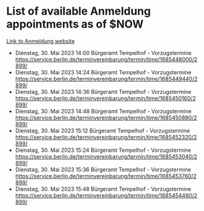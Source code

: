 # List of available Anmeldung appointments as of $NOW
[Link to Anmeldung website](https://service.berlin.de/terminvereinbarung/termin/tag.php?termin=1&anliegen[]=120686&dienstleisterlist=122210,122217,327316,122219,327312,122227,327314,122231,327346,122243,327348,122254,122252,329742,122260,329745,122262,329748,122271,327278,122273,327274,122277,327276,330436,122280,327294,122282,327290,122284,327292,122291,327270,122285,327266,122286,327264,122296,327268,150230,329760,122297,327286,122294,327284,122312,329763,122314,329775,122304,327330,122311,327334,122309,327332,317869,122281,327352,122279,329772,122283,122276,327324,122274,327326,122267,329766,122246,327318,122251,327320,122257,327322,122208,327298,122226,327300&herkunft=http%3A%2F%2Fservice.berlin.de%2Fdienstleistung%2F120686%2F)
- Dienstag, 30. Mai 2023 14:00 Bürgeramt Tempelhof - Vorzugstermine https://service.berlin.de/terminvereinbarung/termin/time/1685448000/2899/
- Dienstag, 30. Mai 2023 14:24 Bürgeramt Tempelhof - Vorzugstermine https://service.berlin.de/terminvereinbarung/termin/time/1685449440/2899/
- Dienstag, 30. Mai 2023 14:36 Bürgeramt Tempelhof - Vorzugstermine https://service.berlin.de/terminvereinbarung/termin/time/1685450160/2899/
- Dienstag, 30. Mai 2023 14:48 Bürgeramt Tempelhof - Vorzugstermine https://service.berlin.de/terminvereinbarung/termin/time/1685450880/2899/
- Dienstag, 30. Mai 2023 15:12 Bürgeramt Tempelhof - Vorzugstermine https://service.berlin.de/terminvereinbarung/termin/time/1685452320/2899/
- Dienstag, 30. Mai 2023 15:24 Bürgeramt Tempelhof - Vorzugstermine https://service.berlin.de/terminvereinbarung/termin/time/1685453040/2899/
- Dienstag, 30. Mai 2023 15:36 Bürgeramt Tempelhof - Vorzugstermine https://service.berlin.de/terminvereinbarung/termin/time/1685453760/2899/
- Dienstag, 30. Mai 2023 15:48 Bürgeramt Tempelhof - Vorzugstermine https://service.berlin.de/terminvereinbarung/termin/time/1685454480/2899/
